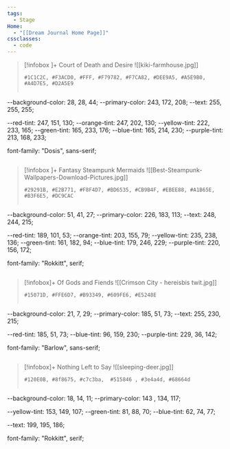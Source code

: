 ```yaml
---
tags:
  - Stage
Home:
  - "[[Dream Journal Home Page]]"
cssclasses:
  - code
---
```

> [!infobox ]+   Court of Death and Desire
> ![[kiki-farmhouse.jpg]]
> ```palette
> #1C1C2C, #F3ACD0, #FFF, #F79782, #F7CA82, #DEE9A5, #A5E9B0, #A4D7E5, #D2A5E9
> ```
> ```css
--background-color: 28, 28, 44;
--primary-color: 243, 172, 208;
--text: 255, 255, 255;
>
--red-tint: 247, 151, 130;
--orange-tint: 247, 202, 130;
--yellow-tint: 222, 233, 165;
--green-tint: 165, 233, 176;
--blue-tint: 165, 214, 230;
--purple-tint: 213, 168, 233;
>
font-family: "Dosis", sans-serif;
>```


> [!infobox ]+  Fantasy Steampunk Mermaids
![[Best-Steampunk-Wallpapers-Download-Pictures.jpg]]
> ```palette
> #29291B, #E2B771, #F8F4D7, #BD6535, #CB9B4F, #EBEE88, #A1B65E, #B3F6E5, #DC9CAC
> ```
>```css
--background-color: 51, 41, 27;
--primary-color: 226, 183, 113;
--text: 248, 244, 215;
>
--red-tint: 189, 101, 53;
--orange-tint: 203, 155, 79;
--yellow-tint: 235, 238, 136;
--green-tint: 161, 182, 94;
--blue-tint: 179, 246, 229;
--purple-tint: 220, 156, 172;
>
font-family: "Rokkitt", serif;
>```


>[!infobox]+ Of Gods and Fiends
>![[Crimson City - hereisbis twit.jpg]]
> ```palette
> #15071D, #FFE6D7, #B93349, #609FE6, #E5248E
> ```
>```css
--background-color: 21, 7, 29;
--primary-color: 185, 51, 73;
--text: 255, 230, 215;
>
--red-tint: 185, 51, 73;
--blue-tint: 96, 159, 230;
--purple-tint: 229, 36, 142;
>
font-family: "Barlow", sans-serif;
>```

>[!infobox]+ Nothing Left to Say
>![[sleeping-deer.jpg]]
>```palette
> #120E0B, #8f8675, #c7c3ba,  #515846 , #3e4a4d, #68664d
> ```
>```css
--background-color: 18, 14, 11;
--primary-color: 143 , 134, 117;
>
--yellow-tint: 153, 149, 107;
--green-tint: 81, 88, 70;
--blue-tint: 62, 74, 77;
>
--text: 199, 195, 186;
>
font-family: "Rokkitt", serif;
>```